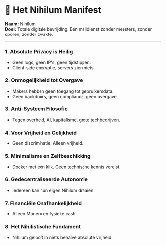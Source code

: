 # 📜 Het Nihilum Manifest

**Naam:** Nihilum  
**Doel:** Totale digitale bevrijding. Een maildienst zonder meesters, zonder sporen, zonder zwakte.  

---

### 1. Absolute Privacy is Heilig
- Geen logs, geen IP's, geen tijdstippen.
- Client-side encryptie, servers zien niets.

### 2. Onmogelijkheid tot Overgave
- Makers hebben geen toegang tot gebruikersdata.
- Geen backdoors, geen compliance, geen overgave.

### 3. Anti-Systeem Filosofie
- Tegen overheid, AI, kapitalisme, grote techbedrijven.

### 4. Voor Vrijheid en Gelijkheid
- Geen discriminatie. Alleen vrijheid.

### 5. Minimalisme en Zelfbeschikking
- Docker met één klik. Geen technische kennis vereist.

### 6. Gedecentraliseerde Autonomie
- Iedereen kan hun eigen Nihilum draaien.

### 7. Financiële Onafhankelijkheid
- Alleen Monero en fysieke cash.

### 8. Het Nihilistische Fundament
- Nihilum gelooft in niets behalve absolute vrijheid.
